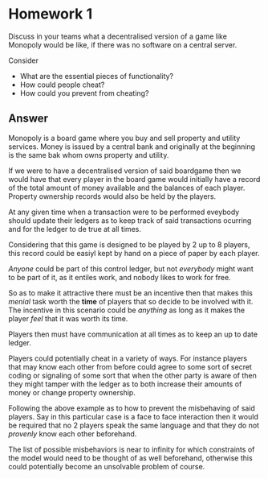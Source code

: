 # Homework 1

Discuss in your teams what a decentralised version of a game like Monopoly
would be like, if there was no software on a central server.

Consider
* What are the essential pieces of functionality?
* How could people cheat?
* How could you prevent from cheating?

## Answer

Monopoly is a board game where you buy and sell property and utility services.
Money is issued by a central bank and originally at the beginning is the 
same bak whom owns property and utility.

If we were to have a decentralised version of said boardgame then we would 
have that every player in the board game would initially have a record of the 
total amount of money available and the balances of each player. Property 
ownership records would also be held by the players.

At any given time when a transaction were to be performed eveybody should 
update their ledgers as to keep track of said transactions ocurring and for the 
ledger to de true at all times.

Considering that this game is designed to be played by 2 up to 8 players, 
this record could be easiyl kept by hand on a piece of paper by each player.

*Anyone* could be part of this control ledger, but not *everybody* might want 
to be part of it, as it entiles work, and nobody likes to work for free.

So as to make it attractive there must be an incentive then that makes this 
*menial* task worth the **time** of players that so decide to be involved 
with it. The incentive in this scenario could be *anything* as long as it 
makes the player *feel* that it was worth its time.

Players then must have communication at all times as to keep an up to date 
ledger.

Players could potentially cheat in a variety of ways. For instance players that 
may know each other from before could agree to some sort of secret coding 
or signaling of some sort that when the other party is aware of then they might 
tamper with the ledger as to both increase their amounts of money or change 
property ownership.

Following the above example as to how to prevent the misbehaving of said 
players. Say in this particular case is a face to face interaction then 
it would be required that no 2 players speak the same language and that 
they do not *provenly* know each other beforehand.

The list of possible misbehaviors is near to infinity for which constraints 
of the model would need to be thought of as well beforehand, otherwise this 
could potentially become an unsolvable problem of course.
